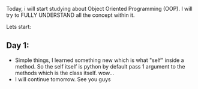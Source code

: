 Today, i will start studying about Object Oriented Programming (OOP). I will try to FULLY UNDERSTAND all the concept within it.

Lets start:

## Day 1:

- Simple things, I learned something new which is what "self" inside a method. So the self itself is python by default pass 1 argument to the methods which is the class itself. wow...
- I will continue tomorrow. See you guys
